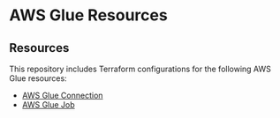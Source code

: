 # AWS Glue Resources

## Resources

This repository includes Terraform configurations for the following AWS Glue resources:

- [AWS Glue Connection](./connection)
- [AWS Glue Job](./job)

